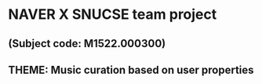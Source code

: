 # NAVER X SNUCSE team project
## (Subject code: M1522.000300)

## THEME: Music curation based on user properties
